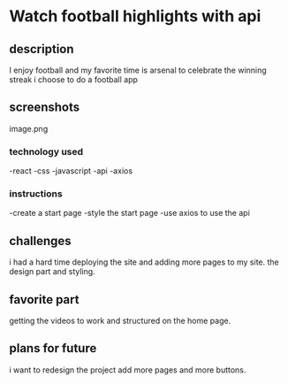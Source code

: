 # Watch football highlights with api
## description
I enjoy football and my favorite time is arsenal to celebrate the winning streak i choose to do a football app

## screenshots
image.png






### technology used
-react
-css
-javascript
-api
-axios

### instructions
-create a start page
-style the start page
-use axios to use the api

## challenges
i had a hard time deploying the site and adding more pages to my site. the design part and styling.

## favorite part 
getting the videos to work and structured on the home page.
## plans for future
i want to redesign the project add more pages and more buttons. 


